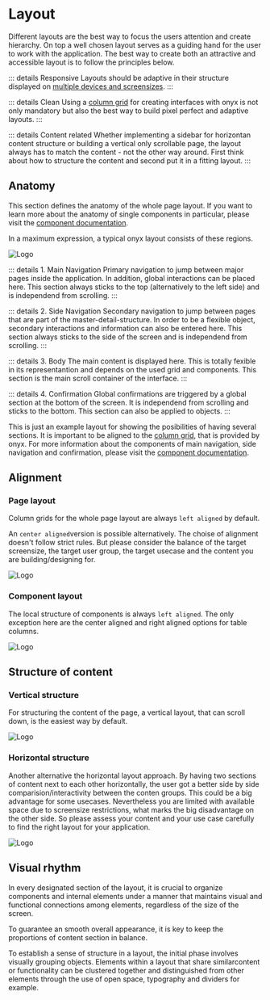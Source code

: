 # Layout

Different layouts are the best way to focus the users attention and create hierarchy. On top a well chosen layout serves as a guiding hand for the user to work with the application. The best way to create both an attractive and accessible layout is to follow the principles below.

::: details Responsive
Layouts should be adaptive in their structure displayed on [multiple devices and screensizes](/basics/breakpoints_grid).
:::

::: details Clean
Using a [column grid](/basics/breakpoints_grid) for creating interfaces with onyx is not only mandatory but also the best way to build pixel perfect and adaptive layouts.
:::

::: details Content related
Whether implementing a sidebar for horizontan content structure or building a vertical only scrollable page, the layout always has to match the content - not the other way around. First think about how to structure the content and second put it in a fitting layout.
:::

## Anatomy

This section defines the anatomy of the whole page layout. If you want to learn more about the anatomy of single components in particular, please visit the [component documentation](/components).

In a maximum expression, a typical onyx layout consists of these regions.

![Logo](/assets/image_placeholder.png)

::: details 1. Main Navigation
Primary navigation to jump between major pages inside the application. In addition, global interactions can be placed here. This section always sticks to the top (alternatively to the left side) and is independend from scrolling.
:::

::: details 2. Side Navigation
Secondary navigation to jump between pages that are part of the master-detail-structure. In order to be a flexible object, secondary interactions and information can also be entered here. This section always sticks to the side of the screen and is independend from scrolling.
:::

::: details 3. Body
The main content is displayed here. This is totally fexible in its representantion and depends on the used grid and components. This section is the main scroll container of the interface.
:::

::: details 4. Confirmation
Global confirmations are triggered by a global section at the bottom of the screen. It is independend from scrolling and sticks to the bottom. This section can also be applied to objects.
:::

This is just an example layout for showing the posibilities of having several sections. It is important to be aligned to the [column grid](/basics/breakpoints_grid), that is provided by onyx. For more information about the components of main navigation, side navigation and confirmation, please visit the [component documentation](/components).

## Alignment

### Page layout

Column grids for the whole page layout are always `left aligned` by default.

An `center aligned`version is possible alternatively. The choise of alignment doesn't follow strict rules. But please consider the balance of the target screensize, the target user group, the target usecase and the content you are building/designing for.

![Logo](/assets/image_placeholder.png)

### Component layout

The local structure of components is always `left aligned`. The only exception here are the center aligned and right aligned options for table columns.

![Logo](/assets/image_placeholder.png)

## Structure of content

### Vertical structure

For structuring the content of the page, a vertical layout, that can scroll down, is the easiest way by default.

![Logo](/assets/image_placeholder.png)

### Horizontal structure

Another alternative the horizontal layout approach. By having two sections of content next to each other horizontally, the user got a better side by side comparision/interactivity between the conten groups. This could be a big advantage for some usecases. Nevertheless you are limited with available space due to screensize restrictions, what marks the big disadvantage on the other side. So please assess your content and your use case carefully to find the right layout for your application.

![Logo](/assets/image_placeholder.png)

## Visual rhythm

In every designated section of the layout, it is crucial to organize components and internal elements under a manner that maintains visual and functional connections among elements, regardless of the size of the screen.

To guarantee an smooth overall appearance, it is key to keep the proportions of content section in balance.

To establish a sense of structure in a layout, the initial phase involves visually grouping objects. Elements within a layout that share similarcontent or functionality can be clustered together and distinguished from other elements through the use of open space, typography and dividers for example.

